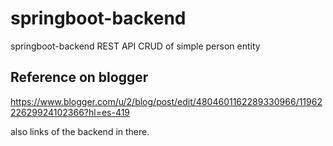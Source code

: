 # springboot-backend
springboot-backend REST API CRUD of simple person entity

## Reference on blogger 

https://www.blogger.com/u/2/blog/post/edit/4804601162289330966/1196222629924102366?hl=es-419

also links of the backend in there.
